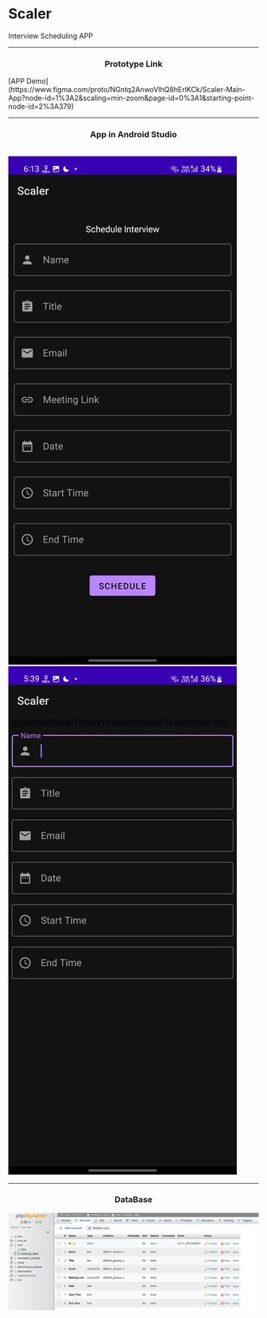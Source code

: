 # Scaler
Interview Scheduling APP

<hr>
<h3 align="center">Prototype Link</h3>
[APP Demo](https://www.figma.com/proto/NGntq2AnwoVlhQ8hErlKCk/Scaler-Main-App?node-id=1%3A2&scaling=min-zoom&page-id=0%3A1&starting-point-node-id=2%3A379)
<hr>
<h3 align="center">App in Android Studio</h3>
<br>
<img src="https://github.com/akanksha-patil1404/Scaler/blob/main/WhatsApp%20Image%202023-02-23%20at%2021.32.30.jpg" hright="500"/>
</br>
<img src="https://github.com/akanksha-patil1404/Scaler/blob/main/WhatsApp%20Image%202023-02-23%20at%2021.32.31.jpg"/>
<hr>
<h3 align="center">DataBase</h3>
<img src="https://github.com/akanksha-patil1404/Scaler/blob/main/Screenshot%20(984).png"/>
